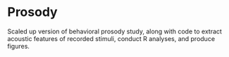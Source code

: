 # Prosody


Scaled up version of behavioral prosody study, along with code to extract acoustic features of recorded stimuli, conduct R analyses, and produce figures. 
